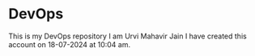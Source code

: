 # DevOps
This is my DevOps repository 
I am Urvi Mahavir Jain
I have created this account on 18-07-2024 at 10:04 am.
